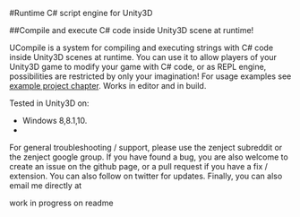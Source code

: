 #Runtime C# script engine for Unity3D

##Compile and execute C# code inside Unity3D scene at runtime!

UCompile is a system for compiling and executing strings with C# code inside Unity3D scenes at runtime. You can use it to allow players of your Unity3D game to modify your game with C# code, or as REPL engine, possibilities are restricted by only your imagination! For usage examples see <a href="#example project">example project chapter</a>. Works in editor and in build.

Tested in Unity3D on:
* Windows 8,8.1,10.
* 
For general troubleshooting / support, please use the zenject subreddit or the zenject google group. If you have found a bug, you are also welcome to create an issue on the github page, or a pull request if you have a fix / extension. You can also follow  on twitter for updates. Finally, you can also email me directly at 

work in progress on readme
